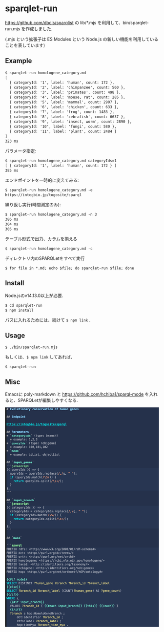 # sparqlet-run

https://github.com/dbcls/sparqlist の lib/\*.mjs を利用して、bin/sparqlet-run.mjs を作成しました.

(.mjs という拡張子は ES Modules という Node.js の新しい機能を利用していることを表しています)

## Example
```
$ sparqlet-run homologene_category.md
[
  { categoryId: '1', label: 'human', count: 172 },
  { categoryId: '2', label: 'chimpanzee', count: 560 },
  { categoryId: '3', label: 'primates', count: 498 },
  { categoryId: '4', label: 'mouse, rat', count: 285 },
  { categoryId: '5', label: 'mammal', count: 2907 },
  { categoryId: '6', label: 'chicken', count: 633 },
  { categoryId: '7', label: 'frog', count: 1483 },
  { categoryId: '8', label: 'zebrafish', count: 6637 },
  { categoryId: '9', label: 'insect, worm', count: 2890 },
  { categoryId: '10', label: 'fungi', count: 580 },
  { categoryId: '11', label: 'plant', count: 2484 }
]
323 ms
```
パラメータ指定:
```
$ sparqlet-run homologene_category.md categoryIds=1
[ { categoryId: '1', label: 'human', count: 172 } ]
385 ms
```
エンドポイントを一時的に変えてみる:
```
$ sparqlet-run homologene_category.md -e https://integbio.jp/togosite/sparql
```
繰り返し実行(時間測定のみ):
```
$ sparqlet-run homologene_category.md -n 3
386 ms
304 ms
305 ms
```
テーブル形式で出力、カラムを揃える
```
$ sparqlet-run homologene_category.md -c
```
ディレクトリ内のSPARQLetをすべて実行
```
$ for file in *.md; echo $file; do sparqlet-run $file; done
```

## Install
Node.jsのv14.13.0以上が必要.
```
$ cd sparqlet-run
$ npm install
```
パスに入れるためには、続けて `$ npm link` .

## Usage
```
$ ./bin/sparqlet-run.mjs
```
もしくは、`$ npm link` してあれば、
```
$ sparqlet-run
```

## Misc
Emacsに poly-markdown と https://github.com/hchiba1/sparql-mode を入れると、SPARQLetが編集しやすくなる.

![Emacs](example/sparqlet-emacs.png)
